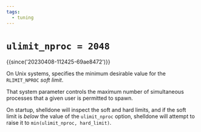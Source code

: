 ```yaml
---
tags:
  - tuning
---
```

# `ulimit_nproc = 2048`

{{since('20230408-112425-69ae8472')}}

On Unix systems, specifies the minimum desirable value for the `RLIMIT_NPROC`
*soft limit*.

That system parameter controls the maximum number of simultaneous processes
that a given user is permitted to spawn.

On startup, shelldone will inspect the soft and hard limits, and if the soft
limit is *below* the value of the `ulimit_nproc` option, shelldone will attempt to
raise it to `min(ulimit_nproc, hard_limit)`.


